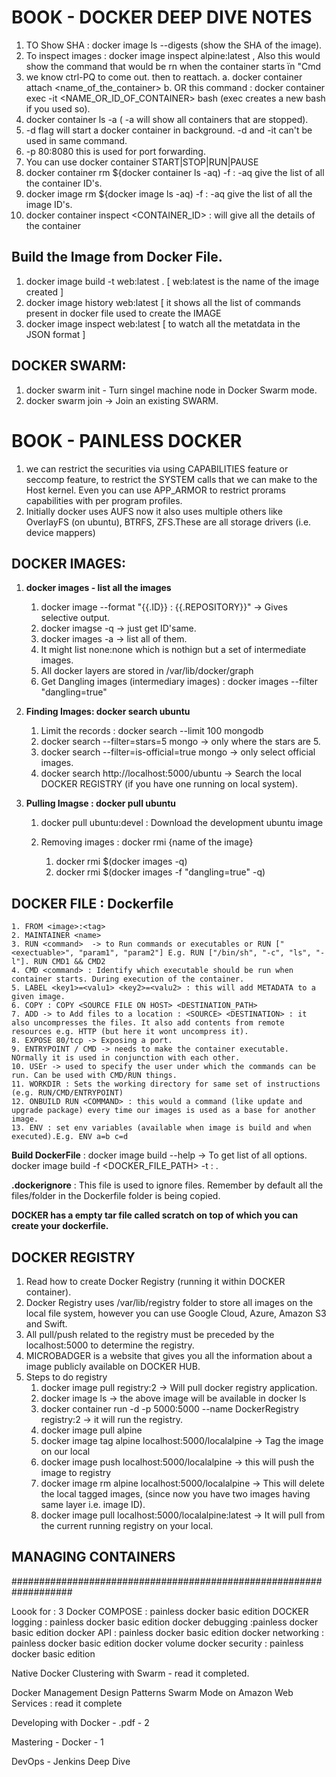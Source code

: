 # BOOK - DOCKER DEEP DIVE NOTES #

1. TO Show SHA : docker image ls --digests (show the SHA of the image). 
2. To inspect images : docker image inspect alpine:latest   , Also this would show the command that would be rn when the container starts ïn "Cmd
3. we know ctrl-PQ to come out. then to reattach. 
	a. docker container attach <name_of_the_container>
	b. OR this command : docker container exec -it <NAME_OR_ID_OF_CONTAINER> bash  (exec creates a new bash if you used so).
4. docker container ls -a ( -a will show all containers that are stopped).
5. -d flag will start a docker container in background. -d and -it can't be used in same command. 
6. -p 80:8080 this is used for port forwarding.
7. You can use docker container START|STOP|RUN|PAUSE
8. docker container rm ${docker container ls -aq) -f   : -aq give the list of all the container ID's. 
9. docker image rm ${docker image ls -aq) -f   : -aq give the list of all the image ID's. 
19. docker container inspect <CONTAINER_ID> : will give all the details of the container

## Build the Image from Docker File.  ##
1. docker image build -t web:latest .   [ web:latest is the name of the image created ] 
2. docker image history web:latest  [ it shows all the list of commands present in docker file used to create the IMAGE
3. docker image inspect web:latest [ to watch all the metatdata in the JSON format ] 


## DOCKER SWARM:  ##
1. docker swarm init  - Turn singel machine node in Docker Swarm mode. 
2. docker swarm join -> Join an existing SWARM.




# BOOK - PAINLESS DOCKER

1. we can restrict the securities via using CAPABILITIES feature or seccomp feature, to restrict the SYSTEM calls that we can make to the Host kernel. Even you can use APP_ARMOR to restrict prorams capabilities with per program profiles. 
2. Initially docker uses AUFS now it also uses multiple others like OverlayFS (on ubuntu), BTRFS, ZFS.These are all storage drivers (i.e. device mappers)

## DOCKER IMAGES:  ##
1. **docker images - list all the images**

	1. docker image --format "{{.ID}} : {{.REPOSITORY}}"  -> Gives selective output. 
	2. docker imagse -q -> just get ID'same. 
 	3. docker images -a -> list all of them.
 	4. It might list none:none which is nothign but a set of intermediate images. 
 	5. All docker layers are stored in /var/lib/docker/graph
 	6. Get Dangling images (intermediary images) : docker images --filter "dangling=true"


2. **Finding Images: docker search ubuntu** 

	1. Limit the records : docker search --limit 100 mongodb
	2. docker search  --filter=stars=5 mongo   -> only where the stars are 5. 
	3. docker search --filter=is-official=true mongo -> only select official images. 
	4. docker search http://localhost:5000/ubuntu -> Search the local DOCKER REGISTRY (if you have one running on local system). 
		
3. **Pulling Imagse : docker pull ubuntu**

	1. docker pull ubuntu:devel : Download the development ubuntu image
		
	2. Removing images : docker rmi {name of the image}
		1. docker rmi $(docker images -q)
		2. docker rmi $(docker images -f "dangling=true" -q)
		
## DOCKER FILE : Dockerfile ##
	1. FROM <image>:<tag>
	2. MAINTAINER <name>
	3. RUN <command>  -> to Run commands or executables or RUN ["<exectuable>", "param1", "param2"] E.g. RUN ["/bin/sh", "-c", "ls", "-l"]. RUN CMD1 && CMD2
	4. CMD <command> : Identify which executable should be run when container starts. During execution of the container. 
	5. LABEL <key1>=<valu1> <key2>=<valu2> : this will add METADATA to a given image. 
	6. COPY : COPY <SOURCE FILE ON HOST> <DESTINATION_PATH>
	7. ADD -> to Add files to a location : <SOURCE> <DESTINATION> : it also uncompresses the files. It also add contents from remote resources e.g. HTTP (but here it wont uncompress it).
	8. EXPOSE 80/tcp -> Exposing a port.
	9. ENTRYPOINT / CMD -> needs to make the container executable. NOrmally it is used in conjunction with each other. 
	10. USEr -> used to specify the user under which the commands can be run. Can be used with CMD/RUN things. 
	11. WORKDIR : Sets the working directory for same set of instructions (e.g. RUN/CMD/ENTRYPOINT)
	12. ONBUILD RUN <COMMAND> : this would a command (like update and upgrade package) every time our images is used as a base for another image. 
	13. ENV : set env variables (available when image is build and when executed).E.g. ENV a=b c=d
	
**Build DockerFile** : docker image build --help -> To get list of all options.	
docker image build -f <DOCKER_FILE_PATH> -t <REPOSITORY>:<TAG> . 

**.dockerignore** : This file is used to ignore files. Remember by default all the files/folder in the Dockerfile folder is being copied. 

**DOCKER has a empty tar file called scratch on top of which you can create your dockerfile.**
	
		
## DOCKER REGISTRY ##
1. Read how to create Docker Registry (running it within DOCKER container).
2. Docker Registry uses /var/lib/registry folder to store all images on the local file system, however you can use Google Cloud, Azure, Amazon S3 and Swift. 
3. All pull/push related to the registry must be preceded by the localhost:5000 to determine the registry. 
4. MICROBADGER is a website that gives you all the information about a image publicly available on DOCKER HUB. 
5. Steps to do registry 
	1.  docker image pull registry:2 -> Will pull docker registry application.
	2.  docker image ls -> the above image will be available in docker ls
	3.  docker container run -d -p 5000:5000 --name DockerRegistry registry:2  -> it will run the registry.
	4.  docker image pull alpine
	5.  docker image tag alpine localhost:5000/localalpine  ->  Tag the image on our local 
	6.  docker image push localhost:5000/localalpine -> this will push the image to registry
	7.  docker image rm alpine localhost:5000/localalpine -> This will delete the local tagged images, (since now you have two images having same layer i.e. image ID).
	8.  docker image pull localhost:5000/localalpine:latest -> It will pull from the current running registry on your local. 


## MANAGING CONTAINERS ##	


###################################################################

Loook for : 3
Docker COMPOSE : painless docker basic edition
DOCKER logging  : painless docker basic edition
docker debugging  :painless docker basic edition
docker API : painless docker basic edition
docker networking  : painless docker basic edition
docker volume 
docker security : painless docker basic edition 





Native Docker Clustering with Swarm - read it completed. 

Docker Management Design Patterns Swarm Mode on Amazon Web Services : read it complete

Developing with Docker - .pdf    - 2

Mastering - Docker  - 1








DevOps - Jenkins Deep Dive




